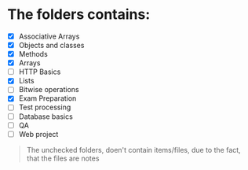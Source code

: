 # The folders contains:

- [x] Associative Arrays
- [x] Objects and classes
- [x] Methods
- [x] Arrays
- [ ] HTTP Basics
- [x] Lists
- [ ] Bitwise operations
- [x] Exam Preparation
- [ ] Test processing 
- [ ] Database basics
- [ ] QA
- [ ] Web project

>The unchecked folders, doen't contain items/files, due to the fact, that the files are notes
